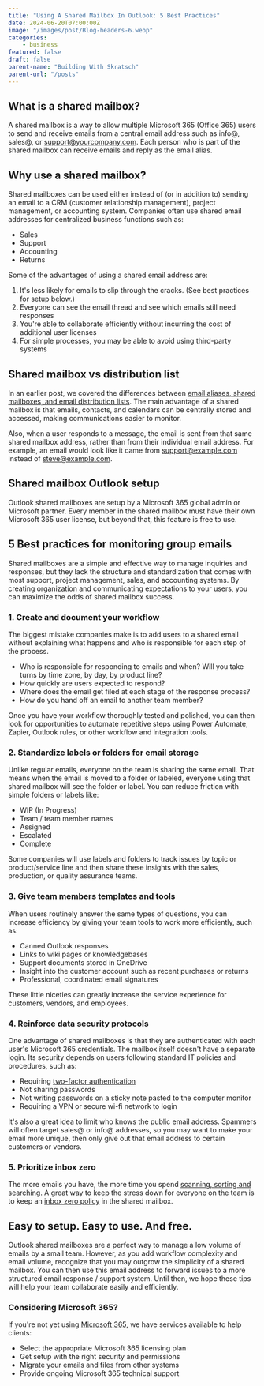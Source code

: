 ```yaml
---
title: "Using A Shared Mailbox In Outlook: 5 Best Practices"
date: 2024-06-20T07:00:00Z
image: "/images/post/Blog-headers-6.webp"
categories:
    - business
featured: false
draft: false
parent-name: "Building With Skratsch"
parent-url: "/posts"
---
```


## What is a shared mailbox?

A shared mailbox is a way to allow multiple Microsoft 365 (Office 365) users to send and receive emails from a central email address such as info@, sales@, or support@yourcompany.com. Each person who is part of the shared mailbox can receive emails and reply as the email alias.

## Why use a shared mailbox?  

Shared mailboxes can be used either instead of (or in addition to) sending an email to a CRM (customer relationship management), project management, or accounting system. Companies often use shared email addresses for centralized business functions such as:

- Sales
- Support
- Accounting
- Returns

Some of the advantages of using a shared email address are:

1. It's less likely for emails to slip through the cracks. (See best practices for setup below.)
1. Everyone can see the email thread and see which emails still need responses
1. You're able to collaborate efficiently without incurring the cost of additional user licenses
1. For simple processes, you may be able to avoid using third-party systems

## Shared mailbox vs distribution list

In an earlier post, we covered the differences between [email aliases, shared mailboxes, and email distribution lists](/business/email-aliases-distribution-lists). The main advantage of a shared mailbox is that emails, contacts, and calendars can be centrally stored and accessed, making communications easier to monitor.

Also, when a user responds to a message, the email is sent from that same shared mailbox address, rather than from their individual email address. For example, an email would look like it came from support@example.com instead of steve@example.com.

## Shared mailbox Outlook setup

Outlook shared mailboxes are setup by a Microsoft 365 global admin or Microsoft partner. Every member in the shared mailbox must have their own Microsoft 365 user license, but beyond that, this feature is free to use.

## 5 Best practices for monitoring group emails

Shared mailboxes are a simple and effective way to manage inquiries and responses, but they lack the structure and standardization that comes with most support, project management, sales, and accounting systems. By creating organization and communicating expectations to your users, you can maximize the odds of shared mailbox success.

### 1\. Create and document your workflow

The biggest mistake companies make is to add users to a shared email without explaining what happens and who is responsible for each step of the process.

- Who is responsible for responding to emails and when? Will you take turns by time zone, by day, by product line?
- How quickly are users expected to respond?
- Where does the email get filed at each stage of the response process?
- How do you hand off an email to another team member?

Once you have your workflow thoroughly tested and polished, you can then look for opportunities to automate repetitive steps using Power Automate, Zapier, Outlook rules, or other workflow and integration tools.

### 2\. Standardize labels or folders for email storage

Unlike regular emails, everyone on the team is sharing the same email. That means when the email is moved to a folder or labeled, everyone using that shared mailbox will see the folder or label. You can reduce friction with simple folders or labels like:

- WIP (In Progress)
- Team / team member names
- Assigned
- Escalated
- Complete

Some companies will use labels and folders to track issues by topic or product/service line and then share these insights with the sales, production, or quality assurance teams.

### 3\. Give team members templates and tools

When users routinely answer the same types of questions, you can increase efficiency by giving your team tools to work more efficiently, such as:

- Canned Outlook responses
- Links to wiki pages or knowledgebases
- Support documents stored in OneDrive
- Insight into the customer account such as recent purchases or returns
- Professional, coordinated email signatures

These little niceties can greatly increase the service experience for customers, vendors, and employees.

### 4. Reinforce data security protocols

One advantage of shared mailboxes is that they are authenticated with each user's Microsoft 365 credentials. The mailbox itself doesn't have a separate login. Its security depends on users following standard IT policies and procedures, such as:

- Requiring [two-factor authentication](/security/benefits-of-two-factor-authentication)
- Not sharing passwords
- Not writing passwords on a sticky note pasted to the computer monitor
- Requiring a VPN or secure wi-fi network to login

It's also a great idea to limit who knows the public email address. Spammers will often target sales@ or info@ addresses, so you may want to make your email more unique, then only give out that email address to certain customers or vendors.

### 5. Prioritize inbox zero

The more emails you have, the more time you spend [scanning, sorting and searching](/business/searching-for-emails-in-outlook-9-tips). A great way to keep the stress down for everyone on the team is to keep an [inbox zero policy](/business/inbox-zero-worthwhile-or-a-waste-of-time) in the shared mailbox. 

## Easy to setup. Easy to use. And free.

Outlook shared mailboxes are a perfect way to manage a low volume of emails by a small team. However, as you add workflow complexity and email volume, recognize that you may outgrow the simplicity of a shared mailbox. You can then use this email address to forward issues to a more structured email response / support system. Until then, we hope these tips will help your team collaborate easily and efficiently.

### Considering Microsoft 365?

If you're not yet using [Microsoft 365](/it-services/microsoft-365), we have services available to help clients:

- Select the appropriate Microsoft 365 licensing plan
- Get setup with the right security and permissions
- Migrate your emails and files from other systems
- Provide ongoing Microsoft 365 technical support
